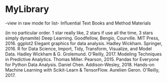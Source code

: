 # MyLibrary 
-view in raw mode for list-
Influential Text Books and Method Materials

(in no particular order. 1 star really like, 2 stars if use all the time, 3 stars simply dynamite)
Deep Learning. Goodfellow, Bengio, Courville. MIT Press, 2016.
ggplot2 Elegant graphics for data analysis. Hadley Wickham. Springer, 2016.
R for Data Science, Import, Tidy, Transform, Visualize, and Model Data. Hadley Wickham & G. Grolemund. O'Reilly, 2017.
Modeling Techniques in Predictive Analytics. Thomas Miller. Pearson, 2015.
Pandas for Everyone for Python Data Analysis. Daniel Chen. Addison-Wesley, 2018.
Hands-on Machine Learning with Scikit-Learn & TensorFlow. Aurelien Geron. O'Reilly, 2017.


